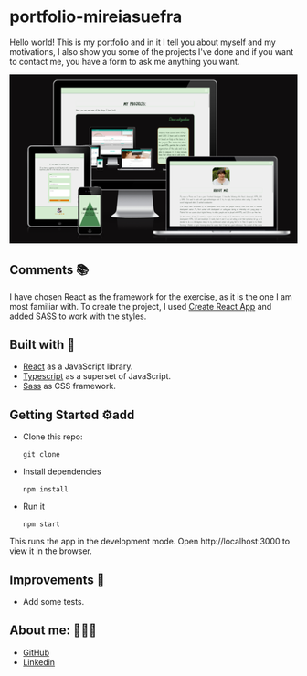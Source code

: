 # portfolio-mireiasuefra

Hello world! 
This is my portfolio and in it I tell you about myself and my motivations, I also show you some of the projects I've done and if you want to contact me, you have a form to ask me anything you want.


![imae portfolio](https://github.com/mireiasuefra/portfolio-mireiasuefra/blob/main/src/images/img-portfolio.png)



## Comments 📚

I have chosen React as the framework for the exercise, as it is the one I am most familiar with. To create the project, I used [Create React App](https://create-react-app.dev/) and added SASS to work with the styles.

## Built with 🚀

* [React](https://reactjs.org) as a JavaScript library.
* [Typescript](https://www.typescriptlang.org/) as a superset of JavaScript.
* [Sass](https://sass-lang.com/) as CSS framework.


## Getting Started ⚙️add

- Clone this repo:
  ```shell
  git clone 
  ```

- Install dependencies
  ```shell
  npm install
  ```

- Run it
  ```shell
  npm start
  ```

This runs the app in the development mode. Open http://localhost:3000 to view it in the browser.


## Improvements 📝

- Add some tests.


## About me: 👩🏻‍💻

* [GitHub](https://github.com/mireiasuefra)
* [Linkedin](https://www.linkedin.com/in/mireia-s-0845661a4/)